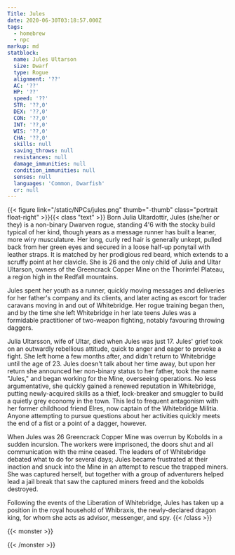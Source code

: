 ```yaml
---
Title: Jules
date: 2020-06-30T03:18:57.000Z
tags:
  - homebrew
  - npc
markup: md
statblock:
  name: Jules Ultarson
  size: Dwarf
  type: Rogue
  alignment: '??'
  AC: '??'
  HP: '??'
  speed: '??'
  STR: '??,0'
  DEX: '??,0'
  CON: '??,0'
  INT: '??,0'
  WIS: '??,0'
  CHA: '??,0'
  skills: null
  saving_throws: null
  resistances: null
  damage_immunities: null
  condition_immunities: null
  senses: null
  languages: 'Common, Dwarfish'
  cr: null
---
```

{{< figure link="/static/NPCs/jules.png" thumb="-thumb" class="portrait float-right" >}}{{< class "text" >}}
Born Julia Ultardottir, Jules (she/her or they) is a non-binary Dwarven rogue, standing 4'6 with the stocky build typical of her kind, though years as a message runner has built a leaner, more wiry musculature. Her long, curly red hair is generally unkept, pulled back from her green eyes and secured in a loose half-up ponytail with leather straps. It is matched by her prodigious red beard, which extends to a scruffy point at her clavicle. She is 26 and the only child of Julia and Ultar Ultarson, owners of the Greencrack Copper Mine on the Thorimfel Plateau, a region high in the Redfall mountains. 

Jules spent her youth as a runner, quickly moving messages and deliveries for her father's company
and its clients, and later acting as escort for trader caravans moving in and out of Whitebridge.
Her rogue training began then, and by the time she left Whitebridge in her late teens Jules was a
formidable practitioner of two-weapon fighting, notably favouring throwing daggers.

Julia Ultarsson, wife of Ultar, died when Jules was just 17. Jules' grief took on an outwardly
rebellious attitude, quick to anger and eager to provoke a fight. She left home a few months after,
and didn't return to Whitebridge until the age of 23. Jules doesn't talk about her time away, but
upon her return she announced her non-binary status to her father, took the name "Jules," and began
working for the Mine, overseeing operations. No less argumentative, she quickly gained a renewed
reputation in Whitebridge, putting newly-acquired skills as a thief, lock-breaker and smuggler to
build a quietly grey economy in the town. This led to frequent antagonism with her former childhood
friend Elres, now captain of the Whitebridge Militia. Anyone attempting to pursue questions about
her activities quickly meets the end of a fist or a point of a dagger, however.

When Jules was 26 Greencrack Copper Mine was overrun by Kobolds in a sudden incursion. The workers
were imprisoned, the doors shut and all communication with the mine ceased. The leaders of of
Whitebridge debated what to do for several days; Jules became frustrated at their inaction and snuck
into the Mine in an attempt to rescue the trapped miners. She was captured herself, but together
with a group of adventurers helped lead a jail break that saw the captured miners freed and the
kobolds destroyed.

Following the events of the Liberation of Whitebridge, Jules has taken up a position in the royal
household of Whibraxis, the newly-declared dragon king, for whom she acts as advisor, messenger, and
spy.
{{< /class >}}


{{< monster >}}

{{< /monster >}}

